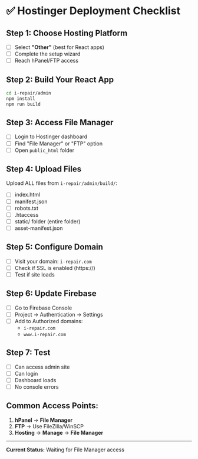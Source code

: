 # ✅ Hostinger Deployment Checklist

## Step 1: Choose Hosting Platform
- [ ] Select **"Other"** (best for React apps)
- [ ] Complete the setup wizard
- [ ] Reach hPanel/FTP access

## Step 2: Build Your React App
```bash
cd i-repair/admin
npm install
npm run build
```

## Step 3: Access File Manager
- [ ] Login to Hostinger dashboard
- [ ] Find "File Manager" or "FTP" option
- [ ] Open `public_html` folder

## Step 4: Upload Files
Upload ALL files from `i-repair/admin/build/`:
- [ ] index.html
- [ ] manifest.json
- [ ] robots.txt
- [ ] .htaccess
- [ ] static/ folder (entire folder)
- [ ] asset-manifest.json

## Step 5: Configure Domain
- [ ] Visit your domain: `i-repair.com`
- [ ] Check if SSL is enabled (https://)
- [ ] Test if site loads

## Step 6: Update Firebase
- [ ] Go to Firebase Console
- [ ] Project → Authentication → Settings
- [ ] Add to Authorized domains:
  - `i-repair.com`
  - `www.i-repair.com`

## Step 7: Test
- [ ] Can access admin site
- [ ] Can login
- [ ] Dashboard loads
- [ ] No console errors

## Common Access Points:
1. **hPanel** → **File Manager**
2. **FTP** → Use FileZilla/WinSCP
3. **Hosting** → **Manage** → **File Manager**

---
**Current Status:** Waiting for File Manager access





